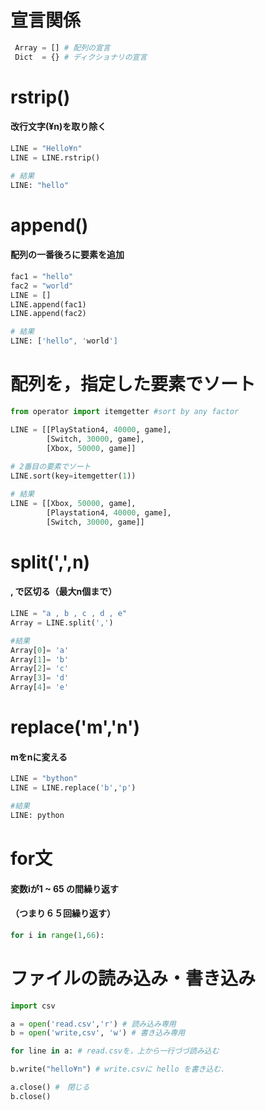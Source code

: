 # 宣言関係
```python
 Array = [] # 配列の宣言
 Dict  = {} # ディクショナリの宣言
```


# rstrip()
#### 改行文字(¥n)を取り除く
 ```python
 LINE = "Hello¥n"
 LINE = LINE.rstrip()
 
 # 結果
 LINE: "hello"
 ```
 
 # append()
 #### 配列の一番後ろに要素を追加
 ```python
 fac1 = "hello"
 fac2 = "world"
 LINE = []
 LINE.append(fac1)
 LINE.append(fac2)
 
 # 結果
 LINE: ['hello", 'world']
 ```
 
 # 配列を，指定した要素でソート
 ```python
 from operator import itemgetter #sort by any factor
 
 LINE = [[PlayStation4, 40000, game],
         [Switch, 30000, game],
         [Xbox, 50000, game]]
         
 # 2番目の要素でソート
 LINE.sort(key=itemgetter(1))
 
 # 結果
 LINE = [[Xbox, 50000, game],
         [Playstation4, 40000, game],
         [Switch, 30000, game]]
 ```
 
 
 # split(',',n)
 #### , で区切る（最大n個まで）
 ```python
 LINE = "a , b , c , d , e"
 Array = LINE.split(',')

 #結果
 Array[0]= 'a'
 Array[1]= 'b'
 Array[2]= 'c'
 Array[3]= 'd'
 Array[4]= 'e'
 ```


# replace('m','n')
#### mをnに変える
```python
LINE = "bython"
LINE = LINE.replace('b','p')

#結果
LINE: python
```

# for文
#### 変数iが1 ~ 65 の間繰り返す
#### （つまり６５回繰り返す）
```python
for i in range(1,66):
```

# ファイルの読み込み・書き込み
```python
import csv

a = open('read.csv','r') # 読み込み専用
b = open('write,csv', 'w') # 書き込み専用

for line in a: # read.csvを，上から一行づづ読み込む

b.write("hello¥n") # write.csvに hello を書き込む．

a.close() #　閉じる
b.close()
```

